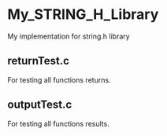 # My_STRING_H_Library
My implementation for string.h library

## returnTest.c
For testing all functions returns.

## outputTest.c
For testing all functions results.